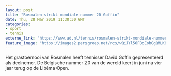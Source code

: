 ```yaml
---
layout: post
title: "Rosmalen strikt mondiale nummer 20 Goffin"
date: Thu, 28 Mar 2019 11:30:30 GMT
categories: 
- sport 
- tennis 
externe_link: "https://www.ad.nl/tennis/rosmalen-strikt-mondiale-nummer-20-goffin~a2c4f11e/"
feature_image: "https://images2.persgroep.net/rcs/wQiJYl56FBoEobGgQMLK84alLJM/diocontent/142957084/_fitwidth/400/?appId=21791a8992982cd8da851550a453bd7f&quality=0.7"
---
```


Het grastoernooi van Rosmalen heeft tennisser David Goffin gepresenteerd als deelnemer. De Belgische nummer 20 van de wereld keert in juni na vier jaar terug op de Libéma Open.
